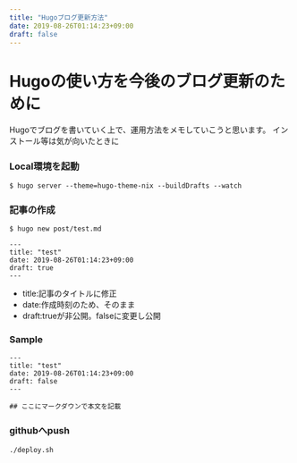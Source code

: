```yaml
---
title: "Hugoブログ更新方法"
date: 2019-08-26T01:14:23+09:00
draft: false
---
```

# Hugoの使い方を今後のブログ更新のために
Hugoでブログを書いていく上で、運用方法をメモしていこうと思います。
インストール等は気が向いたときに

### Local環境を起動
~~~
$ hugo server --theme=hugo-theme-nix --buildDrafts --watch
~~~

### 記事の作成
~~~
$ hugo new post/test.md
~~~

~~~
---
title: "test"
date: 2019-08-26T01:14:23+09:00
draft: true
---
~~~

- title:記事のタイトルに修正
- date:作成時刻のため、そのまま
- draft:trueが非公開。falseに変更し公開

### Sample

~~~
---
title: "test"
date: 2019-08-26T01:14:23+09:00
draft: false
---

## ここにマークダウンで本文を記載

~~~

### githubへpush

~~~
./deploy.sh
~~~
